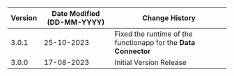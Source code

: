 | **Version** | **Date Modified (DD-MM-YYYY)** | **Change History**                                     |
|-------------|--------------------------------|--------------------------------------------------------|
| 3.0.1       | 25-10-2023                     |  Fixed the runtime of the functionapp for the **Data Connector**| 
| 3.0.0       | 17-08-2023                     |  Initial Version Release 								|

